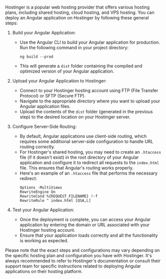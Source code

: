 Hostinger is a popular web hosting provider that offers various hosting plans, including shared hosting, cloud hosting, and VPS hosting. You can deploy an Angular application on Hostinger by following these general steps:

1. Build your Angular Application:
    - Use the Angular CLI to build your Angular application for production. Run the following command in your project directory:
      ```
      ng build --prod
      ```
    - This will generate a `dist` folder containing the compiled and optimized version of your Angular application.

2. Upload your Angular Application to Hostinger:
    - Connect to your Hostinger hosting account using FTP (File Transfer Protocol) or SFTP (Secure FTP).
    - Navigate to the appropriate directory where you want to upload your Angular application files.
    - Upload the contents of the `dist` folder (generated in the previous step) to the desired location on your Hostinger server.

3. Configure Server-Side Routing:
    - By default, Angular applications use client-side routing, which requires some additional server-side configuration to handle URL routing correctly.
    - For Hostinger's shared hosting, you may need to create an `.htaccess` file (if it doesn't exist) in the root directory of your Angular application and configure it to redirect all requests to the `index.html` file. This ensures that Angular's routing works properly.
    - Here's an example of an `.htaccess` file that performs the necessary redirect:
      ```
      Options -MultiViews
      RewriteEngine On
      RewriteCond %{REQUEST_FILENAME} !-f
      RewriteRule ^ index.html [QSA,L]
      ```

4. Test your Angular Application:
    - Once the deployment is complete, you can access your Angular application by entering the domain or URL associated with your Hostinger hosting account.
    - Ensure that your application loads correctly and all the functionality is working as expected.

Please note that the exact steps and configurations may vary depending on the specific hosting plan and configuration you have with Hostinger. It's always recommended to refer to Hostinger's documentation or consult their support team for specific instructions related to deploying Angular applications on their hosting platform.